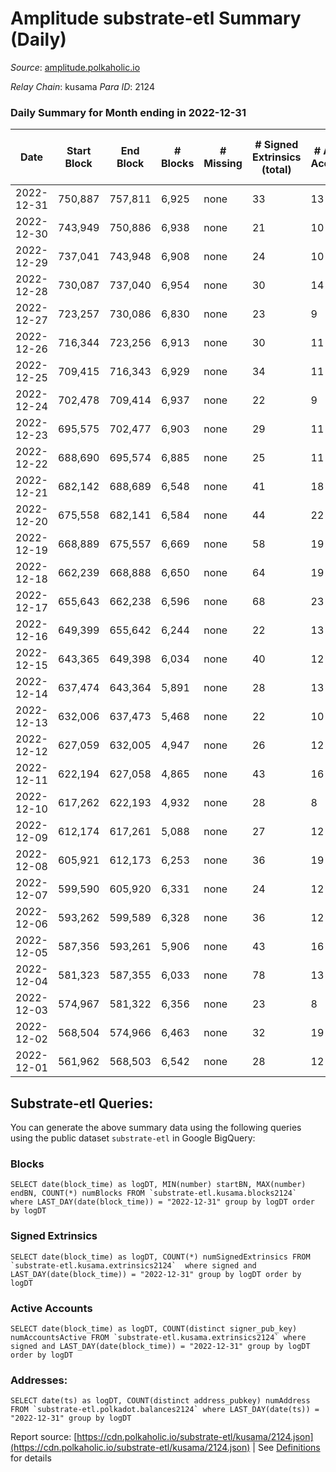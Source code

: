 # Amplitude substrate-etl Summary (Daily)

_Source_: [amplitude.polkaholic.io](https://amplitude.polkaholic.io)

*Relay Chain*: kusama
*Para ID*: 2124



### Daily Summary for Month ending in 2022-12-31


| Date | Start Block | End Block | # Blocks | # Missing | # Signed Extrinsics (total) | # Active Accounts | # Addresses with Balances | # Events | # Transfers | # XCM Transfers In | # XCM Transfers Out |
| ---- | ----------- | --------- | -------- | --------- | --------------------------- | ----------------- | ------------------------- | -------- | ----------- | ------------------ | ------------------- |
| 2022-12-31 | 750,887 | 757,811 | 6,925 | none  | 33 | 13 | 727 | 14,102 |   |   |   |
| 2022-12-30 | 743,949 | 750,886 | 6,938 | none  | 21 | 10 |  | 14,034 |   |   |   |
| 2022-12-29 | 737,041 | 743,948 | 6,908 | none  | 24 | 10 |  | 13,994 |   |   |   |
| 2022-12-28 | 730,087 | 737,040 | 6,954 | none  | 30 | 14 |  | 14,117 |   |   |   |
| 2022-12-27 | 723,257 | 730,086 | 6,830 | none  | 23 | 9 |  | 13,828 |   |   |   |
| 2022-12-26 | 716,344 | 723,256 | 6,913 | none  | 30 | 11 |  | 14,037 |   |   |   |
| 2022-12-25 | 709,415 | 716,343 | 6,929 | none  | 34 | 11 |  | 14,104 |   |   |   |
| 2022-12-24 | 702,478 | 709,414 | 6,937 | none  | 22 | 9 |  | 14,038 |   |   |   |
| 2022-12-23 | 695,575 | 702,477 | 6,903 | none  | 29 | 11 |  | 14,008 |   |   |   |
| 2022-12-22 | 688,690 | 695,574 | 6,885 | none  | 25 | 11 |  | 13,954 |   |   |   |
| 2022-12-21 | 682,142 | 688,689 | 6,548 | none  | 41 | 18 |  | 13,376 |   |   |   |
| 2022-12-20 | 675,558 | 682,141 | 6,584 | none  | 44 | 22 |  | 13,578 | 27  |   |   |
| 2022-12-19 | 668,889 | 675,557 | 6,669 | none  | 58 | 19 |  | 13,704 |   |   |   |
| 2022-12-18 | 662,239 | 668,888 | 6,650 | none  | 64 | 19 |  | 13,720 |   |   |   |
| 2022-12-17 | 655,643 | 662,238 | 6,596 | none  | 68 | 23 |  | 13,635 |   |   |   |
| 2022-12-16 | 649,399 | 655,642 | 6,244 | none  | 22 | 13 |  | 12,649 |   |   |   |
| 2022-12-15 | 643,365 | 649,398 | 6,034 | none  | 40 | 12 |  | 12,343 |   |   |   |
| 2022-12-14 | 637,474 | 643,364 | 5,891 | none  | 28 | 13 |  | 11,981 |   |   |   |
| 2022-12-13 | 632,006 | 637,473 | 5,468 | none  | 22 | 10 |  | 11,090 |   |   |   |
| 2022-12-12 | 627,059 | 632,005 | 4,947 | none  | 26 | 12 |  | 10,059 |   |   |   |
| 2022-12-11 | 622,194 | 627,058 | 4,865 | none  | 43 | 16 |  | 10,008 |   |   |   |
| 2022-12-10 | 617,262 | 622,193 | 4,932 | none  | 28 | 8 |  | 10,050 |   |   |   |
| 2022-12-09 | 612,174 | 617,261 | 5,088 | none  | 27 | 12 |  | 10,361 |   |   |   |
| 2022-12-08 | 605,921 | 612,173 | 6,253 | none  | 36 | 19 |  | 12,738 |   |   |   |
| 2022-12-07 | 599,590 | 605,920 | 6,331 | none  | 24 | 12 |  | 12,820 |   |   |   |
| 2022-12-06 | 593,262 | 599,589 | 6,328 | none  | 36 | 12 |  | 12,885 |   |   |   |
| 2022-12-05 | 587,356 | 593,261 | 5,906 | none  | 43 | 16 |  | 12,090 |   |   |   |
| 2022-12-04 | 581,323 | 587,355 | 6,033 | none  | 78 | 13 |  | 12,519 |   |   |   |
| 2022-12-03 | 574,967 | 581,322 | 6,356 | none  | 23 | 8 |  | 12,879 |   |   |   |
| 2022-12-02 | 568,504 | 574,966 | 6,463 | none  | 32 | 19 |  | 13,151 |   |   |   |
| 2022-12-01 | 561,962 | 568,503 | 6,542 | none  | 28 | 12 |  | 13,272 |   |   |   |

## Substrate-etl Queries:
You can generate the above summary data using the following queries using the public dataset `substrate-etl` in Google BigQuery:


### Blocks
```
SELECT date(block_time) as logDT, MIN(number) startBN, MAX(number) endBN, COUNT(*) numBlocks FROM `substrate-etl.kusama.blocks2124`  where LAST_DAY(date(block_time)) = "2022-12-31" group by logDT order by logDT
```


### Signed Extrinsics
```
SELECT date(block_time) as logDT, COUNT(*) numSignedExtrinsics FROM `substrate-etl.kusama.extrinsics2124`  where signed and LAST_DAY(date(block_time)) = "2022-12-31" group by logDT order by logDT
```


### Active Accounts
```
SELECT date(block_time) as logDT, COUNT(distinct signer_pub_key) numAccountsActive FROM `substrate-etl.kusama.extrinsics2124` where signed and LAST_DAY(date(block_time)) = "2022-12-31" group by logDT order by logDT
```


### Addresses:
```
SELECT date(ts) as logDT, COUNT(distinct address_pubkey) numAddress FROM `substrate-etl.polkadot.balances2124` where LAST_DAY(date(ts)) = "2022-12-31" group by logDT
```



Report source: [https://cdn.polkaholic.io/substrate-etl/kusama/2124.json](https://cdn.polkaholic.io/substrate-etl/kusama/2124.json) | See [Definitions](/DEFINITIONS.md) for details
